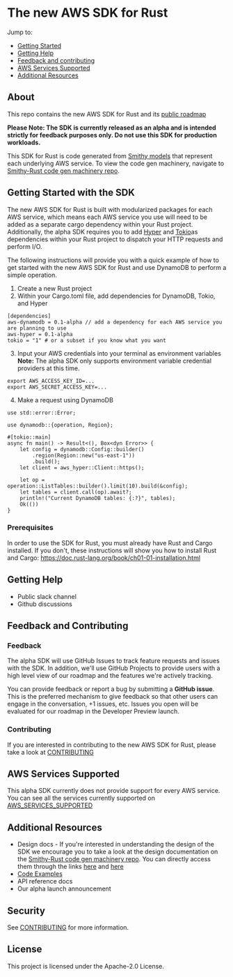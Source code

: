 # The new AWS SDK for Rust 

Jump to:
- [Getting Started](#Getting-Started-with-the-SDK)
- [Getting Help](#Getting-Help)
- [Feedback and contributing](#Feedback-and-Contributing)
- [AWS Services Supported](#AWS-Services-Supported)
- [Additional Resources](#Additional-Resources)

## About

This repo contains the new AWS SDK for Rust and its [public roadmap](https://github.com/awslabs/aws-sdk-rust/projects/1)

**Please Note: The SDK is currently released as an alpha and is intended strictly for feedback purposes only. Do not use this SDK for production workloads.**

This SDK for Rust is code generated from [Smithy models](https://awslabs.github.io/smithy/) that represent each underlying AWS service. To view the code gen machinery, navigate to [Smithy-Rust code gen machinery repo](https://github.com/awslabs/smithy-rs).

## Getting Started with the SDK

The new AWS SDK for Rust is built with modularized packages for each AWS service, which means each AWS service you use will need to be added as a separate cargo dependency within your Rust project. Additionally, the alpha SDK requires you to add [Hyper](https://crates.io/crates/hyper) and [Tokio](https://crates.io/crates/tokio)as dependencies within your Rust project to dispatch your HTTP requests and perform I/O.

The following instructions will provide you with a quick example of how to get started with the new AWS SDK for Rust and use DynamoDB to perform a simple operation.

1. Create a new Rust project 
2. Within your Cargo.toml file, add dependencies for DynamoDB, Tokio, and Hyper

```
[dependencies]
aws-dynamodb = 0.1-alpha // add a dependency for each AWS service you are planning to use    
aws-hyper = 0.1-alpha
tokio = "1" # or a subset if you know what you want
```
3. Input your AWS credentials into your terminal as environment variables **Note:** The alpha SDK only supports environment variable credential providers at this time. 

```
export AWS_ACCESS_KEY_ID=...
export AWS_SECRET_ACCESS_KEY=...
```

4. Make a request using DynamoDB

```
use std::error::Error;

use dynamodb::{operation, Region};

#[tokio::main]
async fn main() -> Result<(), Box<dyn Error>> {
    let config = dynamodb::Config::builder()
        .region(Region::new("us-east-1"))
        .build();
    let client = aws_hyper::Client::https();

    let op = operation::ListTables::builder().limit(10).build(&config);
    let tables = client.call(op).await?;
    println!("Current DynamoDB tables: {:?}", tables);
    Ok(())
}
```

### Prerequisites

In order to use the SDK for Rust, you must already have Rust and Cargo installed. If you don't, these instructions will show you how to install Rust and Cargo: https://doc.rust-lang.org/book/ch01-01-installation.html

## Getting Help

* Public slack channel
* Github discussions

## Feedback and Contributing

### Feedback 

The alpha SDK will use GitHub Issues to track feature requests and issues with the SDK. In addition, we'll use GitHub Projects to provide users with a high level view of our roadmap and the features we're actively tracking. 

You can provide feedback or report a bug  by submitting a **GitHub issue**. This is the preferred mechanism to give feedback so that other users can engage in the conversation, +1 issues, etc. Issues you open will be evaluated for our roadmap in the Developer Preview launch.

### Contributing

If you are interested in contributing to the new AWS SDK for Rust, please take a look at [CONTRIBUTING](CONTRIBUTING.md)

## AWS Services Supported

This alpha SDK currently does not provide support for every AWS service. You can see all the services currently supported on [AWS_SERVICES_SUPPORTED](AWS_SERVICES_SUPPORTED.md)

## Additional Resources

- Design docs - If you're interested in understanding the design of the SDK we encourage you to take a look at the design documentation on the [Smithy-Rust code gen machinery repo](https://github.com/awslabs/smithy-rs). You can directly access them through the links [here](https://github.com/awslabs/smithy-rs/tree/main/rust-runtime) and [here](https://github.com/awslabs/smithy-rs/tree/main/aws/rust-runtime)
- [Code Examples](https://github.com/awslabs/aws-sdk-rust/tree/main/sdk/examples)
- API reference docs
- Our alpha launch announcement

## Security

See [CONTRIBUTING](CONTRIBUTING.md#security-issue-notifications) for more information.

## License

This project is licensed under the Apache-2.0 License.

